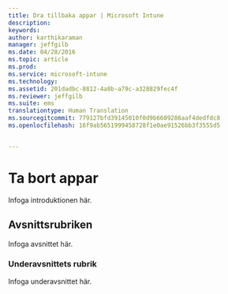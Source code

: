 ```yaml
---
title: Dra tillbaka appar | Microsoft Intune
description: 
keywords: 
author: karthikaraman
manager: jeffgilb
ms.date: 04/28/2016
ms.topic: article
ms.prod: 
ms.service: microsoft-intune
ms.technology: 
ms.assetid: 201dadbc-8812-4a8b-a79c-a328829fec4f
ms.reviewer: jeffgilb
ms.suite: ems
translationtype: Human Translation
ms.sourcegitcommit: 779127bfd39145010f0d9b6609286aaf4dedfdc8
ms.openlocfilehash: 16f9ab5651999458728f1e0ae91526bb3f3555d5


---
```


# Ta bort appar
Infoga introduktionen här.

## Avsnittsrubriken
Infoga avsnittet här.

### Underavsnittets rubrik 
Infoga underavsnittet här.




<!--HONumber=Jun16_HO4-->


